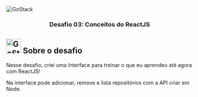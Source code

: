 <img alt="GoStack" src="https://storage.googleapis.com/golden-wind/bootcamp-gostack/header-desafios.png" />

<h3 align="center">
  Desafio 03: Conceitos do ReactJS
</h3>

## <img alt="GoStack" src="https://xesque.rocketseat.dev/platform/1586184755042.svg" width="40" heigth="40" /> Sobre o desafio

Nesse desafio, criei uma Interface para treinar o que eu aprendeu até agora com ReactJS!

Na interface pode adicionar, remove e lista repositórios com a API criar em Node.